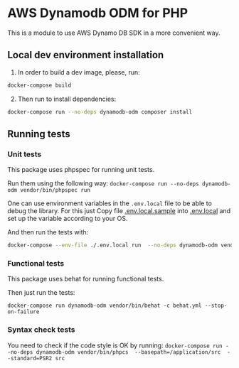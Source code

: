 # AWS Dynamodb ODM for PHP
This is a module to use AWS Dynamo DB SDK in a more convenient way.

## Local dev environment installation

1. In order to build a dev image, please, run: 
```bash
docker-compose build
```
2. Then run to install dependencies: 
```bash
docker-compose run --no-deps dynamodb-odm composer install
```

## Running tests

### Unit tests

This package uses phpspec for running unit tests.

Run them using the following way:
`docker-compose run --no-deps dynamodb-odm vendor/bin/phpspec run`

One can use environment variables in the `.env.local` file to be able to debug the library. For this just Copy file [.env.local.sample](.env.local.sample) into [.env.local](.env.local) and set up the variable according to your OS.

And then run the tests with:

```bash
docker-compose --env-file ./.env.local run  --no-deps dynamodb-odm vendor/bin/phpspec run
```

### Functional tests

This package uses behat for running functional tests.
 
Then just run the tests:
 
`docker-compose run dynamodb-odm vendor/bin/behat -c behat.yml --stop-on-failure`

### Syntax check tests

You need to check if the code style is OK by running:
`docker-compose run --no-deps dynamodb-odm vendor/bin/phpcs  --basepath=/application/src  --standard=PSR2 src`
